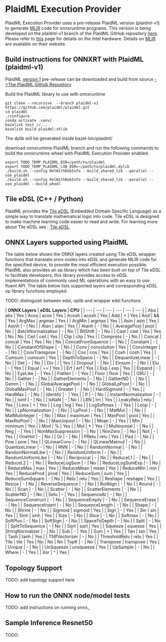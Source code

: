 # PlaidML Execution Provider

PlaidML Execution Provider uses a pre-release PlaidML version (plaidml-v1) to generate [MLIR](https://mlir.llvm.org) code for onnxruntime programs. This version is being developed on the plaidml-v1 branch of the PlaidML GitHub repository [here](https://github.com/plaidml/plaidml/tree/plaidml-v1). Please refer to [this](https://software.intel.com/en-us/openvino-toolkit/hardware) page for details on the Intel hardware. Details on [MLIR](https://mlir.llvm.org) are available on their website.


## Build instructions for ONNXRT with PlaidML (plaidml-v1)

PlaidML [version 1](https://github.com/plaidml/plaidml/tree/plaidml-v1) pre-release can be downloaded and build from source [->The PlaidML Github Repository](https://github.com/plaidml/plaidml)

Build the PlaidML library to use with onnxruntime
```
git clone --recursive  --branch plaidml-v1  https://github.com/plaidml/plaidml.git
cd plaidml
./configure
conda activate .cenv/
bazelisk test //...
bazelisk build plaidml:shlib
```

The dylib will be generated inside bazel-bin/plaidml/

download onnxruntime PlaidML branch and run the following commands to build the onnxruntime wheel with PlaidML Execution Provider enabled.  
```
export TODO_TEMP_PLAIDML_DIR=/path/to/plaidml
export TODO_TEMP_PLAIDML_LIB_DIR=~/path/to/plaidml.dylib
./build.sh --config RelWithDebInfo --build_shared_lib --parallel --use_plaidml
./build.sh --config RelWithDebInfo --build_shared_lib --parallel --use_plaidml --build_wheel
```

## Tile eDSL (C++ / Python)
PlaidML provides the [Tile eDSL](https://plaidml.readthedocs.io/en/latest/usage/edsl.html#how-to-write-tile-code) (Embedded Domain Specific Language) as a simple way to translate mathematical logic into code. Tile eDSL is designed to make machine learning code easier to read and write. For learning more about Tile eDSL see : [Tile eDSL](https://plaidml.readthedocs.io/en/latest/usage/edsl.html#how-to-write-tile-code)

## ONNX Layers supported using PlaidML

The table below shows the ONNX layers created using Tile eDSL wrapper functions that translate onnx nodes into eDSL and generate MLIR code for the specified device, to provide the most efficient execution possible. PlaidML also provides an op library which has been built on top of Tile eDSL to facilitate developers, this library provides access to eDSL implementations of commonly used ML operations with an easy to use fluent API. The table below lists supported layers and corresponding eDSL op library functions employed. 

TODO: distinguish between edsl, oplib and wrapper edsl functions 

| **ONNX Layers** | **eDSL Layers** | **CPU** |
| --- | --- | --- | --- | --- | --- |
| Abs | abs | Yes 
| Acos | acos | Yes 
| Acosh | acosh | Yes 
| Add | + | Yes 
| And | && | Yes 
| ArgMax | argmax | Yes |
| ArgMin | argmax | Yes |
| Asin | asin | Yes |
| Asinh | - | No |
| Atan | atan | Yes |
| Atanh | - | No |
| AveragePool | pool | No |
| BatchNormalization | - | No |
| BitShift | - | No |
| Cast | cast | Yes | Yes | No | No
| Ceil | ceil | Yes |
| Clip | clip | Yes |
| Compress | - | No |
| Concat | concat | Yes | Yes | No | No
| ConcatFromSquence | - | No |
| Constant | - | No |
| ConstantOfShape | - | No |
| Conv | convolution | Yes |
| ConvInteger | - | No |
| ConvTranspose | - | No |
| Cos | cos | Yes |
| Cosh | cosh | Yes |
| Cumsum | cumsum | Yes |
| DepthToSpace | - | No |
| DequantizeLinear | - | No |
| Det | - | No |
| Div | / | Yes |
| Dropout | - | No |
| Einsum | - | No |
| Elu | - | Yes |
| Equal | == | Yes |
| Erf | erf | Yes |
| Exp | exp | Yes |
| Expand | - | No |
| EyeLike | - | Yes |
| Flatten | - | Yes |
| Floor | floor | Yes |
| GRU | - | No |
| Gather | - | No |
| GatherElements | - | No |
| GatherND | - | No |
| Gemm | - | No |
| GlobalAveragePool | - | No |
| GlobalLpPool | - | No |
| GlobalMaxPool | - | No |
| Greater | - | No |
| HardSigmoid | - | Yes |
| HardMax | - | No |
| Identity | - | Yes |
| If | - | No |
| InstantNormalization | - | No |
| IsInf | - | No |
| IsNaN | - | No |
| LRN | lrn | Yes |
| LeakyRelu | relu | Yes |
| Less | < | Yes |
| Log | log | Yes |
| LogSoftmax | - | Yes |
| Loop | - | No |
| LpNormalization | - | No |
| LpPool | - | No |
| MatMul | - | No |
| MatMulInteger | - | No |
| Max | maximum | Yes |
| MaxPool | pool | Yes |
| MaxRoiPool | - | No |
| MaxUnpool | - | No |
| Mean | - | Yes |
| Min | minimum | Yes |
| Mod | % | Yes |
| Mul | * | Yes |
| Multinomial | - | No |
| Neg | - | Yes |
| NonMaxSuppression | - | No |
| NonZero | - | No |
| Not | - | Yes |
| OneHot | - | No |
| Or | - | No |
| PRelu | relu | Yes |
| Pad | - | No |
| Pow | pow | Yes |
| QLinearConv | - | No |
| QLinearMatmul | - | No |
| QuantizeLinear | - | No |
| RNN | - | No |
| RandomNormal | - | No |
| RandomNormalLike | - | No |
| RandomUniform | - | No |
| RandomUniformLike | - | No |
| Reciprocal | - | No |
| ReduceL1 | - | No |
| ReduceL2 | - | No |
| ReduceLogSum | - | No |
| ReduceLogSumExp | - | No |
| ReduceMax | max | Yes |
| ReduceMean | mean | Yes |
| ReduceMin | min | Yes |
| ReduceProd | prod | Yes |
| ReduceSum | sum | Yes |
| ReduceSumSquare | - | No |
| Relu | relu | Yes |
| Reshape | reshape | Yes |
| Resize | - | No |
| ReverseSequence | - | No |
| RoiAlign | - | No |
| Round | - | No |
| Scan | - | No |
| Scatter | - | No |
| ScatterElements | - | No |
| ScatterND | - | No |
| Selu | - | Yes |
| SequenceAt | - | No |
| SequenceConstruct | - | No |
| SequenceEmpty | - | No |
| SequenceErase | - | No |
| SequenceInsert | - | No |
| SequenceLength | - | No |
| Shape | - | No |
| Shrink | - | No |
| Sigmoid | sigmoid | Yes |
| Sign | - | Yes |
| Sin | sin | Yes |
| Sinh | sinh | Yes |
| Size | - | No |
| Slice | - | No |
| Softmax | - | No |
| SoftPlus | - | No |
| SoftSign | - | No |
| SpaceToDepth | - | No |
| Split | - | No |
| SplitToSequence | - | No |
| Sqrt | sqrt | Yes |
| Squeeze | squeeze | Yes |
| StringNormalizer | - | No |
| Sub | - | Yes |
| Sum | + | Yes |
| Tan | tan | Yes |
| Tanh | tanh | Yes |
| TfdfVectorizer | - | No |
| ThresholdRelu | relu | Yes |
| Tile | tile | Tes | No | No | No
| TopK | - | No |
| Transpose | transpose | Yes |
| Unique | - | No |
| UnSqueeze | unsqueeze | Yes |
| UpSample | - | No |
| Where | - | Yes |
| Xor | ^ | Yes |

## Topology Support

TODO: add topology support here 

## How to run the ONNX node/model tests 

TODO: add instructions on running onnx_

## Sample Inference Resnet50

TODO: